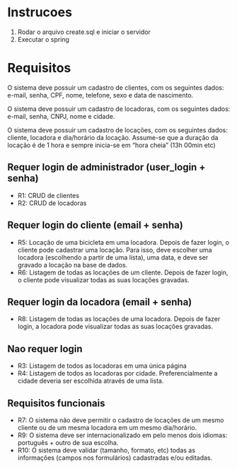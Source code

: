 # Instrucoes
1. Rodar o arquivo create.sql e iniciar o servidor
2. Executar o spring

# Requisitos
O sistema deve possuir um cadastro de clientes, com os seguintes dados: e-mail, senha, CPF,
nome, telefone, sexo e data de nascimento.

O sistema deve possuir um cadastro de locadoras, com os seguintes dados: e-mail, senha, CNPJ,
nome e cidade.

O sistema deve possuir um cadastro de locações, com os seguintes dados: cliente, locadora e
dia/horário da locação. Assume-se que a duração da locação é de 1 hora e sempre inicia-se em
“hora cheia” (13h 00min etc)

## Requer login de administrador (user_login + senha)
* R1: CRUD de clientes
* R2: CRUD de locadoras

## Requer login do cliente (email + senha)
* R5: Locação de uma bicicleta em uma locadora.
Depois de fazer login, o cliente pode cadastrar uma locação. Para isso, deve escolher uma
locadora (escolhendo a partir de uma lista), uma data, e deve ser gravado a locação na base
de dados.
* R6: Listagem de todas as locações de um cliente.
Depois de fazer login, o cliente pode visualizar todas as suas locações gravadas.

## Requer login da locadora (email + senha)
* R8: Listagem de todas as locações de uma locadora. 
Depois de fazer login, a locadora pode visualizar todas as suas locações gravadas.

## Nao requer login
* R3: Listagem de todos as locadoras em uma única página
* R4: Listagem de todos as locadoras por cidade. 
Preferencialmente a cidade deveria ser escolhida através de uma lista.

## Requisitos funcionais
* R7: O sistema não deve permitir o cadastro de locações de um mesmo cliente ou de um
mesma locadora em um mesmo dia/horário.
* R9: O sistema deve ser internacionalizado em pelo menos dois idiomas: português + outro
de sua escolha.
* R10: O sistema deve validar (tamanho, formato, etc) todas as informações (campos nos
formulários) cadastradas e/ou editadas.